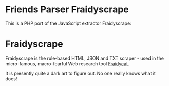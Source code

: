 # Friends Parser Fraidyscrape

This is a PHP port of the JavaScript extractor Fraidyscrape:

# Fraidyscrape

Fraidyscrape is the rule-based HTML, JSON and TXT scraper - used in the
micro-famous, macro-fearful Web research tool [Fraidycat](https://fraidyc.at/).

It is presently quite a dark art to figure out. No one really knows what it
does!

